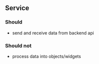 ## Service

### Should

* send and receive data from backend api

### Should not

* process data into objects/widgets